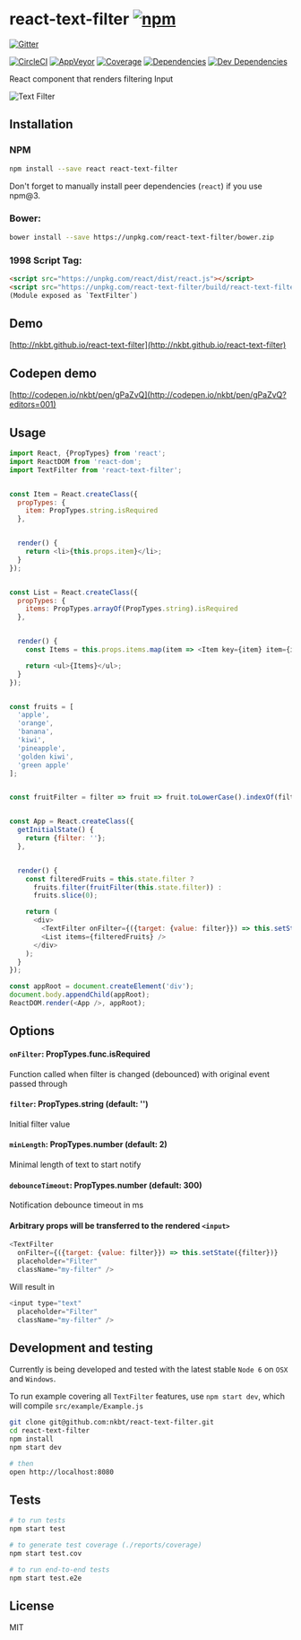 # react-text-filter [![npm](https://img.shields.io/npm/v/react-text-filter.svg?style=flat-square)](https://www.npmjs.com/package/react-text-filter)

[![Gitter](https://img.shields.io/gitter/room/nkbt/help.svg?style=flat-square)](https://gitter.im/nkbt/help)

[![CircleCI](https://img.shields.io/circleci/project/nkbt/react-text-filter.svg?style=flat-square&label=nix-build)](https://circleci.com/gh/nkbt/react-text-filter)
[![AppVeyor](https://img.shields.io/appveyor/ci/nkbt/react-text-filter.svg?style=flat-square&label=win-build)](https://ci.appveyor.com/project/nkbt/react-text-filter)
[![Coverage](https://img.shields.io/codecov/c/github/nkbt/react-text-filter.svg?style=flat-square)](https://codecov.io/github/nkbt/react-text-filter?branch=master)
[![Dependencies](https://img.shields.io/david/nkbt/react-text-filter.svg?style=flat-square)](https://david-dm.org/nkbt/react-text-filter)
[![Dev Dependencies](https://img.shields.io/david/dev/nkbt/react-text-filter.svg?style=flat-square)](https://david-dm.org/nkbt/react-text-filter#info=devDependencies)

React component that renders filtering Input


![Text Filter](https://cdn.rawgit.com/nkbt/react-text-filter/master/src/example/react-text-filter.gif)



## Installation

### NPM
```sh
npm install --save react react-text-filter
```

Don't forget to manually install peer dependencies (`react`) if you use npm@3.


### Bower:
```sh
bower install --save https://unpkg.com/react-text-filter/bower.zip
```


### 1998 Script Tag:
```html
<script src="https://unpkg.com/react/dist/react.js"></script>
<script src="https://unpkg.com/react-text-filter/build/react-text-filter.js"></script>
(Module exposed as `TextFilter`)
```


## Demo

[http://nkbt.github.io/react-text-filter](http://nkbt.github.io/react-text-filter)

## Codepen demo

[http://codepen.io/nkbt/pen/gPaZvQ](http://codepen.io/nkbt/pen/gPaZvQ?editors=001)

## Usage
```js
import React, {PropTypes} from 'react';
import ReactDOM from 'react-dom';
import TextFilter from 'react-text-filter';


const Item = React.createClass({
  propTypes: {
    item: PropTypes.string.isRequired
  },


  render() {
    return <li>{this.props.item}</li>;
  }
});


const List = React.createClass({
  propTypes: {
    items: PropTypes.arrayOf(PropTypes.string).isRequired
  },


  render() {
    const Items = this.props.items.map(item => <Item key={item} item={item} />);

    return <ul>{Items}</ul>;
  }
});


const fruits = [
  'apple',
  'orange',
  'banana',
  'kiwi',
  'pineapple',
  'golden kiwi',
  'green apple'
];


const fruitFilter = filter => fruit => fruit.toLowerCase().indexOf(filter.toLowerCase()) !== -1;


const App = React.createClass({
  getInitialState() {
    return {filter: ''};
  },


  render() {
    const filteredFruits = this.state.filter ?
      fruits.filter(fruitFilter(this.state.filter)) :
      fruits.slice(0);

    return (
      <div>
        <TextFilter onFilter={({target: {value: filter}}) => this.setState({filter})} />
        <List items={filteredFruits} />
      </div>
    );
  }
});

const appRoot = document.createElement('div');
document.body.appendChild(appRoot);
ReactDOM.render(<App />, appRoot);
```

## Options


#### `onFilter`: PropTypes.func.isRequired

Function called when filter is changed (debounced) with original event passed through


#### `filter`: PropTypes.string (default: '')

Initial filter value


#### `minLength`: PropTypes.number (default: 2)

Minimal length of text to start notify


#### `debounceTimeout`: PropTypes.number (default: 300)

Notification debounce timeout in ms


#### Arbitrary props will be transferred to the rendered `<input>`

```js
<TextFilter
  onFilter={({target: {value: filter}}) => this.setState({filter})}
  placeholder="Filter"
  className="my-filter" />
```

Will result in

```js
<input type="text"
  placeholder="Filter"
  className="my-filter" />
```

## Development and testing

Currently is being developed and tested with the latest stable `Node 6` on `OSX` and `Windows`.

To run example covering all `TextFilter` features, use `npm start dev`, which will compile `src/example/Example.js`

```bash
git clone git@github.com:nkbt/react-text-filter.git
cd react-text-filter
npm install
npm start dev

# then
open http://localhost:8080
```

## Tests

```bash
# to run tests
npm start test

# to generate test coverage (./reports/coverage)
npm start test.cov

# to run end-to-end tests
npm start test.e2e
```

## License

MIT
